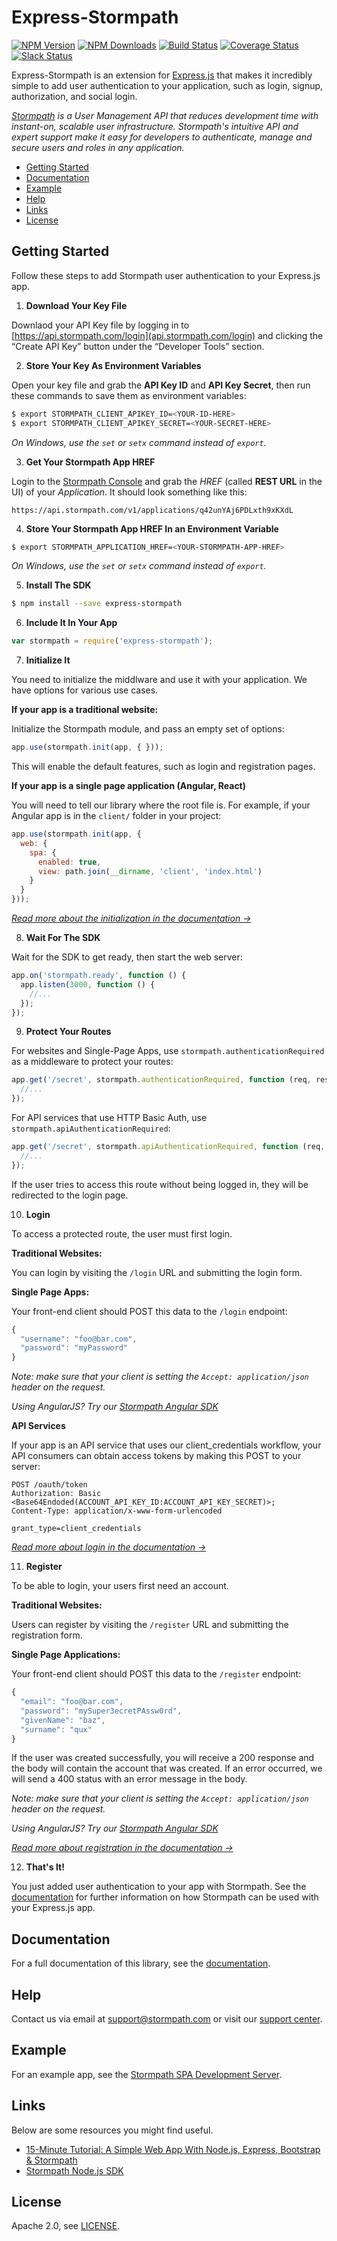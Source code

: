 # Express-Stormpath

[![NPM Version](https://img.shields.io/npm/v/express-stormpath.svg?style=flat)](https://npmjs.org/package/express-stormpath)
[![NPM Downloads](http://img.shields.io/npm/dm/express-stormpath.svg?style=flat)](https://npmjs.org/package/express-stormpath)
[![Build Status](https://img.shields.io/travis/stormpath/express-stormpath.svg?style=flat)](https://travis-ci.org/stormpath/express-stormpath)
[![Coverage Status](https://coveralls.io/repos/stormpath/express-stormpath/badge.svg?branch=master)](https://coveralls.io/r/stormpath/express-stormpath?branch=master)
[![Slack Status](https://talkstormpath.shipit.xyz/badge.svg)](https://talkstormpath.shipit.xyz)

Express-Stormpath is an extension for [Express.js](http://expressjs.com/) that makes it incredibly simple to add user authentication to your application, such as login, signup, authorization, and social login.

*[Stormpath](https://stormpath.com/) is a User Management API that reduces development time with instant-on, scalable user infrastructure. Stormpath's intuitive API and expert support make it easy for developers to authenticate, manage and secure users and roles in any application.*

* [Getting Started](#getting-started)
* [Documentation](#documentation)
* [Example](#example)
* [Help](#help)
* [Links](#links)
* [License](#license)

## Getting Started

Follow these steps to add Stormpath user authentication to your Express.js app.

1. **Download Your Key File**

  Downlaod your API Key file by logging in to [https://api.stormpath.com/login](api.stormpath.com/login) and clicking the “Create API Key” button under the “Developer Tools” section.

2. **Store Your Key As Environment Variables**

  Open your key file and grab the **API Key ID** and **API Key Secret**, then run these commands to save them as environment variables:

  ```bash
  $ export STORMPATH_CLIENT_APIKEY_ID=<YOUR-ID-HERE>
  $ export STORMPATH_CLIENT_APIKEY_SECRET=<YOUR-SECRET-HERE>
  ```

  *On Windows, use the `set` or `setx` command instead of `export`.*

3. **Get Your Stormpath App HREF**

  Login to the [Stormpath Console](https://api.stormpath.com/) and grab the *HREF* (called **REST URL** in the UI) of your *Application*. It should look something like this:

  `https://api.stormpath.com/v1/applications/q42unYAj6PDLxth9xKXdL`

4. **Store Your Stormpath App HREF In an Environment Variable**

  ```bash
  $ export STORMPATH_APPLICATION_HREF=<YOUR-STORMPATH-APP-HREF>
  ```

  *On Windows, use the `set` or `setx` command instead of `export`.*

5. **Install The SDK**

  ```bash
  $ npm install --save express-stormpath
  ```

6. **Include It In Your App**

  ```javascript
  var stormpath = require('express-stormpath');
  ```

7. **Initialize It**

  You need to initialize the middlware and use it with your application.  We have
  options for various use cases.

  **If your app is a traditional website:**

  Initialize the Stormpath module, and pass an empty set of options:

  ```javascript
  app.use(stormpath.init(app, { }));
  ```

  This will enable the default features, such as login and registration pages.

  **If your app is a single page application (Angular, React)**

  You will need to tell our library where the root file is.  For example, if
  your Angular app is in the `client/` folder in your project:

  ```javascript
  app.use(stormpath.init(app, {
    web: {
      spa: {
        enabled: true,
        view: path.join(__dirname, 'client', 'index.html')
      }
    }
  }));
  ```

  *[Read more about the initialization in the documentation →][]*

8. **Wait For The SDK**

  Wait for the SDK to get ready, then start the web server:

  ```javascript
  app.on('stormpath.ready', function () {
    app.listen(3000, function () {
      //...
    });
  });
  ```

9. **Protect Your Routes**

  For websites and Single-Page Apps, use `stormpath.authenticationRequired` as a
  middleware to protect your routes:

  ```javascript
  app.get('/secret', stormpath.authenticationRequired, function (req, res) {
    //...
  });
  ```

  For API services that use HTTP Basic Auth, use
  `stormpath.apiAuthenticationRequired`:

  ```javascript
  app.get('/secret', stormpath.apiAuthenticationRequired, function (req, res) {
    //...
  });
  ```

  If the user tries to access this route without being logged in, they will be redirected to the login page.

10. **Login**

  To access a protected route, the user must first login.

  **Traditional Websites:**

  You can login by visiting the `/login` URL and submitting the login form.

  **Single Page Apps:**

  Your front-end client should POST this data to the `/login` endpoint:

  ```javascript
  {
    "username": "foo@bar.com",
    "password": "myPassword"
  }
  ```

  *Note: make sure that your client is setting the `Accept: application/json`
  header on the request.*

  *Using AngularJS?  Try our [Stormpath Angular SDK][]*

  **API Services**

  If your app is an API service that uses our client_credentials workflow, your API consumers
  can obtain access tokens by making this POST to your server:

  ```
  POST /oauth/token
  Authorization: Basic <Base64Endoded(ACCOUNT_API_KEY_ID:ACCOUNT_API_KEY_SECRET)>;
  Content-Type: application/x-www-form-urlencoded

  grant_type=client_credentials
  ```

  *[Read more about login in the documentation →][]*

11. **Register**

  To be able to login, your users first need an account.

  **Traditional Websites:**

  Users can register by visiting the `/register` URL and submitting the
  registration form.

  **Single Page Applications:**

  Your front-end client should POST this data to the `/register` endpoint:

  ```javascript
  {
    "email": "foo@bar.com",
    "password": "mySuper3ecretPAssw0rd",
    "givenName": "baz",
    "surname": "qux"
  }
  ```

  If the user was created successfully, you will receive a 200 response and the
  body will contain the account that was created. If an error occurred, we will
  send a 400 status with an error message in the body.

  *Note: make sure that your client is setting the `Accept: application/json`
  header on the request.*

  *Using AngularJS?  Try our [Stormpath Angular SDK][]*

  *[Read more about registration in the documentation →][]*

12. **That's It!**

  You just added user authentication to your app with Stormpath. See the [documentation][] for further information on how Stormpath can be used with your Express.js app.

## Documentation

For a full documentation of this library, see the [documentation][].

## Help

Contact us via email at support@stormpath.com or visit our [support center][].

## Example

For an example app, see the [Stormpath SPA Development Server](https://github.com/stormpath/stormpath-spa-dev-server).

## Links

Below are some resources you might find useful.

* [15-Minute Tutorial: A Simple Web App With Node.js, Express, Bootstrap & Stormpath](https://stormpath.com/blog/build-nodejs-express-stormpath-app/)
* [Stormpath Node.js SDK](https://github.com/stormpath/stormpath-sdk-node)

## License

Apache 2.0, see [LICENSE](LICENSE).

[documentation]: https://docs.stormpath.com/nodejs/express/
[Read more about login in the documentation →]: https://docs.stormpath.com/nodejs/express/latest/login.html
[Read more about registration in the documentation →]: https://docs.stormpath.com/nodejs/express/latest/registration.html
[Read more about the initialization in the documentation →]: https://docs.stormpath.com/nodejs/express/latest/configuration.html#initialize-express-stormpath
[Stormpath Angular SDK]: https://github.com/stormpath/stormpath-sdk-angularjs
[support center]: https://support.stormpath.com
